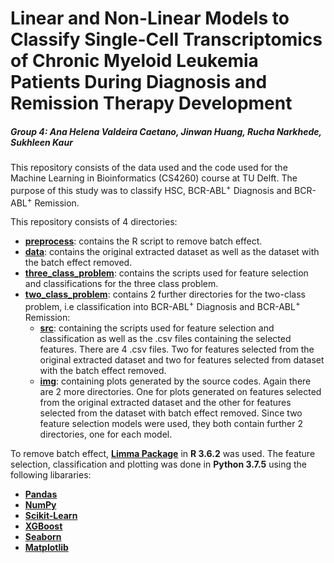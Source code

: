 # Linear and Non-Linear Models to Classify Single-Cell Transcriptomics of Chronic Myeloid Leukemia Patients During Diagnosis and Remission Therapy Development

##### Group 4: Ana Helena Valdeira Caetano, Jinwan Huang, Rucha Narkhede, Sukhleen Kaur 

This repository consists of the data used and the code used for the Machine Learning in Bioinformatics (CS4260) course at TU Delft. The purpose of this study was to classify HSC, BCR-ABL<sup>+</sup> Diagnosis and BCR-ABL<sup>+</sup> Remission.

This repository consists of 4 directories:
* [**preprocess**](https://github.com/J-E-11/MLBio/tree/master/preprocess): contains the R script to remove batch effect.
* [**data**](https://github.com/J-E-11/MLBio/tree/master/data): contains the original extracted dataset as well as the dataset with the batch effect removed.
* [**three_class_problem**](https://github.com/J-E-11/MLBio/tree/master/three_class_problem): contains the scripts used for feature selection and classifications for the three class problem.
* [**two_class_problem**](https://github.com/J-E-11/MLBio/tree/master/two_class_problem): contains 2 further directories for the two-class problem, i.e classification into BCR-ABL<sup>+</sup> Diagnosis and BCR-ABL<sup>+</sup> Remission:
    * [**src**](https://github.com/J-E-11/MLBio/tree/master/binary_class_problem/src): containing the scripts used for feature selection and classification as well as the .csv files containing the selected features. There are 4 .csv files. Two for features selected from the original extracted dataset and two for features selected from dataset with the batch effect removed.
    * [**img**](https://github.com/J-E-11/MLBio/tree/master/binary_class_problem/img): containing plots generated by the source codes. Again there are 2 more directories. One for plots generated on features selected from the original extracted dataset and the other for features selected from the dataset with batch effect removed. Since two feature selection models were used, they both contain further 2 directories, one for each model.


To remove batch effect, [**Limma Package**](https://rdrr.io/bioc/limma/) in **R 3.6.2** was used. The feature selection, classification and plotting was done in **Python 3.7.5** using the following libararies:
* [**Pandas**](https://pandas.pydata.org/pandas-docs/version/0.24.2/index.html)
* [**NumPy**](https://numpy.org/devdocs/release/1.16.2-notes.html)
* [**Scikit-Learn**](https://scikit-learn.org/stable/index.html)
* [**XGBoost**](https://xgboost.readthedocs.io/en/stable/python/index.html)
* [**Seaborn**](https://seaborn.pydata.org/)
* [**Matplotlib**](https://matplotlib.org/3.0.3/index.html)

